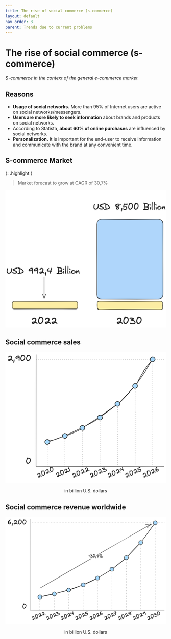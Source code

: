 ```yaml
---
title: The rise of social commerce (s-commerce)
layout: default
nav_order: 3
parent: Trends due to current problems
---
```


# The rise of social commerce (s-commerce)

_S-commerce in the context of the general e-commerce market_

## Reasons

- **Usage of social networks.** More than 95% of Internet users are active on social networks/messengers.
- **Users are more likely to seek information** about brands and products on social networks.
- According to Statista, **about 60% of online purchases** are influenced by social networks.
- **Personalization.** It is important for the end-user to receive information and communicate with the brand at any convenient time.

## S-commerce Market

{: .highlight }
> Market forecast to grow at CAGR of 30,7%

![S-commerce Market](/assets/images/s_commerce_market.png "S-commerce Market")

## Social commerce sales

![Social commerce sales!](/assets/images/social_commerce_sales.png "Social commerce sales")
<p style="text-align:center">in billion U.S. dollars</p>

## Social commerce revenue worldwide

![Social commerce revenue worldwide](/assets/images/social_commerce_revenue_worldwide.png "Social commerce revenue worldwide")
<p style="text-align:center">in billion U.S. dollars</p>
